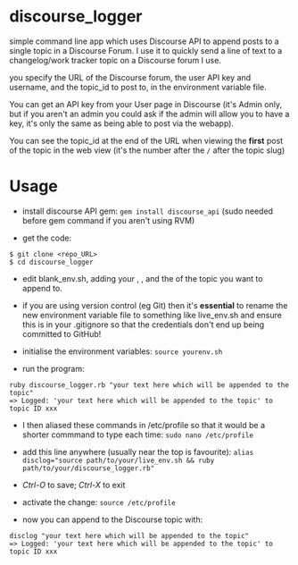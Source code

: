 # discourse_logger

simple command line app which uses Discourse API to append posts to a single topic in a Discourse Forum.
I use it to quickly send a line of text to a changelog/work tracker topic on a Discourse forum I use.

you specify the URL of the Discourse forum, the user API key and username, and the topic_id to post to, in the environment variable file.

You can get an API key from your User page in Discourse (it's Admin only, but if you aren't an admin you could ask if the admin will allow you to have a key, it's only the same as being able to post via the webapp).

You can see the topic_id at the end of the URL when viewing the **first** post of the topic in the web view (it's the number after the `/` after the topic slug)

# Usage
* install discourse API gem:
`gem install discourse_api` (sudo needed before gem command if you aren't using RVM)

* get the code:
```
$ git clone <repo_URL>
$ cd discourse_logger
```

* edit blank_env.sh, adding your <Discourse URL>, <your API key>, <your username> and the <topic ID> of the topic you want to append to.

* if you are using version control (eg Git) then it's **essential** to rename the new environment variable file to something like live_env.sh and ensure this is in your .gitignore so that the credentials don't end up being committed to GitHub!

* initialise the environment variables:
`source yourenv.sh`

* run the program:
```
ruby discourse_logger.rb "your text here which will be appended to the topic"
=> Logged: 'your text here which will be appended to the topic' to topic ID xxx
```
 
* I then aliased these commands in /etc/profile so that it would be a shorter commmand to type each time:
`sudo nano /etc/profile`

* add this line anywhere (usually near the top is favourite):
`alias disclog="source path/to/your/live_env.sh && ruby path/to/your/discourse_logger.rb"`

* *Ctrl-O* to save; *Ctrl-X* to exit

* activate the change:
`source /etc/profile`

* now you can append to the Discourse topic with:
```
disclog "your text here which will be appended to the topic"
=> Logged: 'your text here which will be appended to the topic' to topic ID xxx
```
